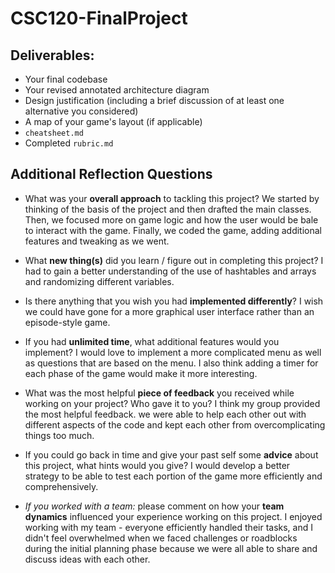 # CSC120-FinalProject

## Deliverables:
 - Your final codebase
 - Your revised annotated architecture diagram
 - Design justification (including a brief discussion of at least one alternative you considered)
 - A map of your game's layout (if applicable)
 - `cheatsheet.md`
 - Completed `rubric.md`
  
## Additional Reflection Questions
 - What was your **overall approach** to tackling this project?
   We started by thinking of the basis of the project and then drafted the main classes. Then, we focused more on game logic and how the user would be bale to interact with the game. Finally, we coded the game, adding additional features and tweaking as we went.
   
 - What **new thing(s)** did you learn / figure out in completing this project?
   I had to gain a better understanding of the use of hashtables and arrays and randomizing different variables.
    
 - Is there anything that you wish you had **implemented differently**?
   I wish we could have gone for a more graphical user interface rather than an episode-style game.
   
 - If you had **unlimited time**, what additional features would you implement?
   I would love to implement a more complicated menu as well as questions that are based on the menu. I also think adding a timer for each phase of the game would make it more interesting.
   
 - What was the most helpful **piece of feedback** you received while working on your project? Who gave it to you?
   I think my group provided the most helpful feedback. we were able to help each other out with different aspects of the code and kept each other from overcomplicating things too much.
   
 - If you could go back in time and give your past self some **advice** about this project, what hints would you give?
   I would develop a better strategy to be able to test each portion of the game more efficiently and comprehensively.
   
 - _If you worked with a team:_ please comment on how your **team dynamics** influenced your experience working on this project.
   I enjoyed working with my team - everyone efficiently handled their tasks, and I didn't feel overwhelmed when we faced challenges or roadblocks during the initial planning phase because we were all able to share and discuss ideas with each other.
